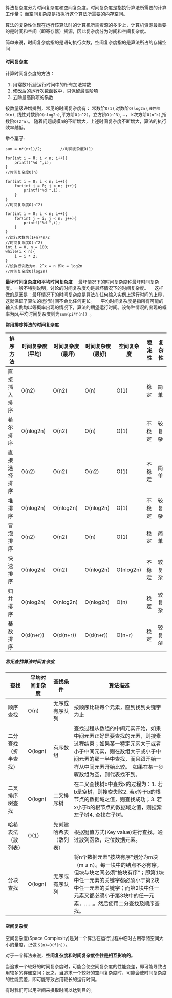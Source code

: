 算法复杂度分为时间复杂度和空间复杂度。时间复杂度是指执行算法所需要的计算工作量； 而空间复杂度是指执行这个算法所需要的内存空间。 

算法的复杂性体现在运行该算法时的计算机所需资源的多少上，计算机资源最重要的是时间和空间（即寄存器）资源，因此复杂度分为时间和空间复杂度。

简单来说，时间复杂度指的是语句执行次数，空间复杂度指的是算法所占的存储空间

#### **时间复杂度** 

计算时间复杂度的方法：

1. 用常数1代替运行时间中的所有加法常数
2. 修改后的运行次数函数中，只保留最高阶项
3. 去除最高阶项的系数

按数量级递增排列，常见的时间复杂度有： 
常数阶`O(1)`,对数阶`O(log2n)`,`线性阶O(n)`, 
线性对数阶`O(nlog2n)`,平方阶`O(n^2)`，立方阶`O(n^3)`,…， 
k次方阶`O(n^k)`,指数阶`O(2^n)`。 
随着问题规模n的不断增大，上述时间复杂度不断增大，算法的执行效率越低。

举个栗子:

```
sum = n*(n+1)/2;        //时间复杂度O(1)
```

```
for(int i = 0; i < n; i++){
    printf("%d ",i);
}                       
//时间复杂度O(n)
```

```
for(int i = 0; i < n; i++){
    for(int j = 0; j < n; j++){
        printf("%d ",i);
    }
}               
//时间复杂度O(n^2)
```

```
for(int i = 0; i < n; i++){
    for(int j = i; j < n; j++){
        printf("%d ",i);
    }
}   
//运行次数为(1+n)*n/2
//时间复杂度O(n^2)
int i = 0, n = 100;
while(i < n){
    i = i * 2;
}
//设执行次数为x. 2^x = n 即x = log2n
//时间复杂度O(log2n)
```

**最坏时间复杂度和平均时间复杂度** 
　最坏情况下的时间复杂度称最坏时间复杂度。一般不特别说明，讨论的时间复杂度均是最坏情况下的时间复杂度。 
　这样做的原因是：最坏情况下的时间复杂度是算法在任何输入实例上运行时间的上界，这就保证了算法的运行时间不会比任何更长。 
　平均时间复杂度是指所有可能的输入实例均以等概率出现的情况下，算法的期望运行时间。设每种情况的出现的概率为pi,平均时间复杂度则为`sum(pi*f(n)) `。
　

**常用排序算法的时间复杂度**

| 排序方法     | 时间复杂度（平均） | 时间复杂度（最坏) | 时间复杂度（最好) | 空间复杂度 | 稳定性 | 复杂性 |
| ------------ | ------------------ | ----------------- | ----------------- | ---------- | ------ | ------ |
| 直接插入排序 | O(n2)              | O(n2)             | O(n)              | O(1)       | 稳定   | 简单   |
| 希尔排序     | O(nlog2n)          | O(n2)             | O(n)              | O(1)       | 不稳定 | 较复杂 |
| 直接选择排序 | O(n2)              | O(n2)             | O(n2)             | O(1)       | 不稳定 | 简单   |
| 堆排序       | O(nlog2n)          | O(nlog2n)         | O(nlog2n)         | O(1)       | 不稳定 | 较复杂 |
| 冒泡排序     | O(n2)              | O(n2)             | O(n)              | O(1)       | 稳定   | 简单   |
| 快速排序     | O(nlog2n)          | O(n2)             | O(nlog2n)         | O(nlog2n)  | 不稳定 | 较复杂 |
| 归并排序     | O(nlog2n)          | O(nlog2n)         | O(nlog2n)         | O(n)       | 稳定   | 较复杂 |
| 基数排序     | O(d(n+r))          | O(d(n+r))         | O(d(n+r))         | O(n+r)     | 稳定   | 较复杂 |

##### 常见查找算法时间复杂度

| 查找                 | 平均时间复杂度 | 查找条件               | 算法描述                                                     |
| -------------------- | -------------- | ---------------------- | ------------------------------------------------------------ |
| 顺序查找             | O(n)           | 无序或有序队列         | 按顺序比较每个元素，直到找到关键字为止                       |
| 二分查找（折半查找） | O(logn)        | 有序数组               | 查找过程从数组的中间元素开始，如果中间元素正好是要查找的元素，则搜素过程结束；如果某一特定元素大于或者小于中间元素，则在数组大于或小于中间元素的那一半中查找，而且跟开始一样从中间元素开始比较。　如果在某一步骤数组为空，则代表找不到。 |
| 二叉排序树查找       | O(logn)        | 二叉排序树             | 在二叉查找树b中查找x的过程为：1. 若b是空树，则搜索失败2. 若x等于b的根节点的数据域之值，则查找成功；3. 若x小于b的根节点的数据域之值，则搜索左子树4. 查找右子树。 |
| 哈希表法（散列表）   | O(1)           | 先创建哈希表（散列表） | 根据键值方式(Key value)进行查找，通过散列函数，定位数据元素。 |
| 分块查找             | O(logn)        | 无序或有序队列         | 将n个数据元素"按块有序"划分为m块（m ≤ n）。每一块中的结点不必有序，但块与块之间必须"按块有序"；即第1块中任一元素的关键字都必须小于第2块中任一元素的关键字；而第2块中任一元素又都必须小于第3块中的任一元素，……。然后使用二分查找及顺序查找。 |

#### **空间复杂度** 

空间复杂度(Space Complexity)是对一个算法在运行过程中临时占用存储空间大小的量度，记做 `S(n)=O(f(n))`。

对于一个算法来说，**空间复杂度和时间复杂度往往是相互影响的**。

当追求一个较好的时间复杂度时，可能会使空间复杂度的性能变差，即可能导致占用较多的存储空间；反之，当追求一个较好的空间复杂度时，可能会使时间复杂度的性能变差，即可能导致占用较长的运行时间。

有时我们可以用空间来换取时间以达到目的。
